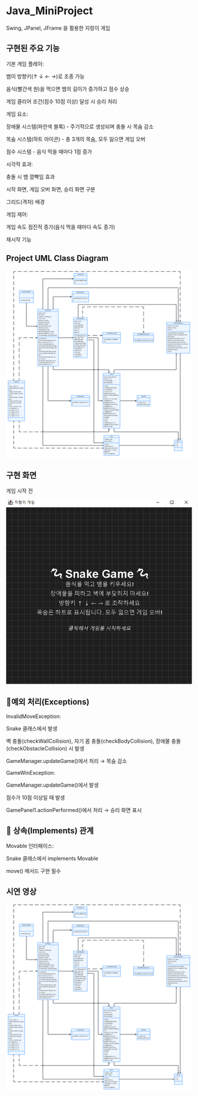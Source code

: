 <h1>Java_MiniProject</h1>
<p>Swing, JPanel, JFrame 을 활용한 지렁이 게임</p>

<h2> 구현된 주요 기능</h2>
기본 게임 플레이:

뱀이 방향키(↑ ↓ ← →)로 조종 가능

음식(빨간색 원)을 먹으면 뱀의 길이가 증가하고 점수 상승

게임 클리어 조건(점수 10점 이상) 달성 시 승리 처리

게임 요소:

장애물 시스템(파란색 블록) - 주기적으로 생성되며 충돌 시 목숨 감소

목숨 시스템(하트 아이콘) - 총 3개의 목숨, 모두 잃으면 게임 오버

점수 시스템 - 음식 먹을 때마다 1점 증가

시각적 효과:

충돌 시 뱀 깜빡임 효과

시작 화면, 게임 오버 화면, 승리 화면 구분

그리드(격자) 배경

게임 제어:

게임 속도 점진적 증가(음식 먹을 때마다 속도 증가)

재시작 기능

<h2>Project UML Class Diagram </h2>

![alt text](image.png)

<h2>구현 화면</h2>
<p>게임 시작 전 </p>

![alt text](image-1.png)

<h2>🚨예외 처리(Exceptions)</h2>

InvalidMoveException:

Snake 클래스에서 발생

벽 충돌(checkWallCollision), 자기 몸 충돌(checkBodyCollision), 장애물 충돌(checkObstacleCollision) 시 발생

GameManager.updateGame()에서 처리 → 목숨 감소

GameWinException:

GameManager.updateGame()에서 발생

점수가 10점 이상일 때 발생

GamePanel1.actionPerformed()에서 처리 → 승리 화면 표시

<h2>🔄 상속(Implements) 관계</h2>
Movable 인터페이스:

Snake 클래스에서 implements Movable

move() 메서드 구현 필수

<h2>시연 영상</h2>

![alt text](image.png)
